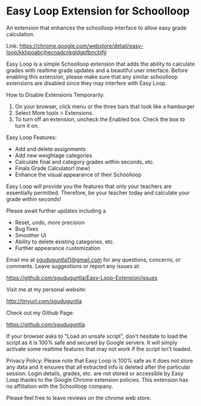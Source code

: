 Easy Loop Extension for Schoolloop
================================
An extension that enhances the schoolloop interface to allow easy grade calculation.

Link: https://chrome.google.com/webstore/detail/easy-loop/kkhpoabcjhecnadcnkgldgpfbncbjfjj

Easy Loop is a simple Schoolloop extension that adds the ability to calculate grades with realtime grade updates and a beautiful user interface. Before enabling this extension, please make sure that any similar schoolloop extensions are disabled since they may interfere with Easy Loop. 

How to Disable Extensions Temporarily: 

1. On your browser, click menu or the three bars that look like a hamburger
2. Select More tools > Extensions.
3. To turn off an extension, uncheck the Enabled box. Check the box to turn it on.

Easy Loop Features:  

 - Add and delete assignments
 - Add new weightage categories
 - Calculate final and category grades within seconds, etc.
 - Finals Grade Calculator! (new)
 - Enhance the visual appearance of their Schoolloop 

Easy Loop will provide you the features that only your teachers are essentially permitted. Therefore, be your teacher today and calculate your grade within seconds! 

Please await further updates including a

 - Reset, undo, more precision
 - Bug fixes
 - Smoother UI
 - Ability to delete existing categories, etc. 
 - Further appearance customization

Email me at sguduguntla11@gmail.com for any questions, concerns, or comments. Leave suggestions or report any issues at:

https://github.com/sguduguntla/Easy-Loop-Extension/issues 

Visit me at my personal website: 

http://tinyurl.com/sguduguntla 

Check out my Github Page: 

https://github.com/sguduguntla. 

If your browser asks to "Load an unsafe script", don't hesitate to load the script as it is 100% safe and secured by Google servers. It will simply activate some realtime features that may not work if the script isn't loaded. 

Privacy Policy: Please note that Easy Loop is 100% safe as it does not store any data and it ensures that all extracted info is deleted after the particular session. Login details, grades, etc. are not stored or accessible by Easy Loop thanks to the Google Chrome extension policies. This extension has no affiliation with the Schoolloop company. 

Please feel free to leave reviews on the chrome web store. 
